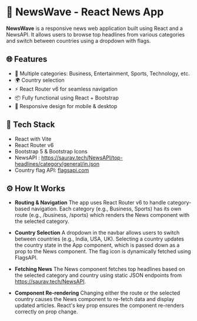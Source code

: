 # 📰 NewsWave - React News App

**NewsWave** is a responsive news web application built using React and a NewsAPI. It allows users to browse top headlines from various categories and switch between countries using a dropdown with flags.

## 🌐 Features

- 📁 Multiple categories: Business, Entertainment, Sports, Technology, etc.
- 🌍 Country selection
- ⚡️ React Router v6 for seamless navigation
- 📦 Fully functional using React + Bootstrap
- 📱 Responsive design for mobile & desktop

## 🚀 Tech Stack

- React with Vite
- React Router v6
- Bootstrap 5 & Bootstrap Icons
- NewsAPI : https://saurav.tech/NewsAPI/top-headlines/category/general/in.json
- Country flag API: [flagsapi.com](https://flagsapi.com)

## ⚙️ How It Works

- **Routing & Navigation**
The app uses React Router v6 to handle category-based navigation. Each category (e.g., Business, Sports) has its own route (e.g., /business, /sports) which renders the News component with the selected category.

- **Country Selection**
A dropdown in the navbar allows users to switch between countries (e.g., India, USA, UK). Selecting a country updates the country state in the App component, which is passed down as a prop to the News component. The flag icon is dynamically fetched using FlagsAPI.

- **Fetching News**
The News component fetches top headlines based on the selected category and country using static JSON endpoints from https://saurav.tech/NewsAPI.

- **Component Re-rendering**
Changing either the route or the selected country causes the News component to re-fetch data and display updated articles. React's key prop ensures the component re-renders correctly on prop change.